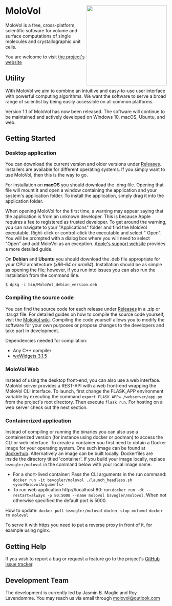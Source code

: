 # MoloVol<img src="https://user-images.githubusercontent.com/65410083/99060370-3a6ab980-25a0-11eb-8f39-92e7af993223.png" width="250" ALIGN="right">

MoloVol is a free, cross-platform, scientific software for volume and surface computations of single molecules and
crystallographic unit cells.

You are welcome to visit [the project's website](https://molovol.com)

## Utility

With MoloVol we aim to combine an intuitive and easy-to-use user interface with powerful computing algorithms. We want
the software to serve a broad range of scientist by being easily accessible on all common platforms.

Version 1.1 of MoloVol has now been released. The software will continue to be maintained and actively developed on
Windows 10, macOS, Ubuntu, and web.

## Getting Started

### Desktop application

You can download the current version and older versions under [Releases](https://github.com/molovol/MoloVol/releases).
Installers are available for different operating systems. If you simply want to use MoloVol, then this is the way to go.

For installation on __macOS__ you should download the .dmg file. Opening that file will mount it and open a window
containing the application and your system's application folder. To install the application, simply drag it into the
application folder.

When opening MoloVol for the first time, a warning may appear saying that the application is from an unknown developer.
This is because Apple requires a fee to registered as trusted developer. To get around the warning, you can navigate to
your "Applications" folder and find the MoloVol executable. Right-click or control-click the executable and select "
Open". You will be prompted with a dialog box where you will need to select "Open" and add MoloVol as an
exception. [Apple's support website](https://support.apple.com/en-ie/guide/mac-help/mh40616/mac) provides a more
detailed guide.

On __Debian__ and __Ubuntu__ you should download the .deb file appropriate for your CPU architecture (*x86-64* or *arm64*). Installation should be as simple as opening the file; however, if you run into issues you can also run the
installation from the command line.

```
$ dpkg -i bin/MoloVol_debian_version.deb 
```

### Compiling the source code 

You can find the source code for each release under [Releases](https://github.com/molovol/MoloVol/releases) in a .zip or
.tar.gz file. For detailed guides on how to compile the source code yourself, visit
the [MoloVol wiki](https://github.com/molovol/MoloVol/wiki). Compiling the code yourself allows you to modify the
software for your own purposes or propose changes to the developers and take part in development.

Dependencies needed for compilation:

- Any C++ compiler
- [wxWidgets 3.1.5](https://www.wxwidgets.org)

### MoloVol Web

Instead of using the desktop front-end, you can also use a web interface. MoloVol server provides a REST-API with a web
front-end wrapping the MoloVol CLI interface. To launch, first change the FLASK_APP environment variable by executing 
the command `export FLASK_APP=./webserver/app.py` from the project's root directory. Then execute `flask run`.
For hosting on a web server check out the next section.

### Containerized application

Instead of compiling or running the binaries you can also use a containerized version (for instance using docker or 
podman) to access the CLI or web interface.
To create a container you first need to obtain a Docker image for your operating system. One such image can be found
at [dockerhub](https://hub.docker.com/r/bsvogler/molovol). Alternatively an image can be built locally. Dockerfiles
are inside the directory titled 'container'. If you build your image locally, replace `bsvogler/molovol` in the command below with your local image name.

- For a short-lived container: Pass the CLI arguments in the run command:
  `docker run -it bsvogler/molovol ./launch_headless.sh <yourMolovolArguments>`
- To run web application http://localhost:80: run 
  `docker run -dt --restart=always -p 80:5000 --name molovol bsvogler/molovol`. 
  When not otherwise specified the default port is 5000.

How to update:
`docker pull bsvogler/molovol`
`docker stop molovol`
`docker rm molovol`

To serve it with https you need to put a reverse proxy in front of it, for example using nginx.

## Getting Help

If you wish to report a bug or request a feature go to the project's 
[GitHub issue tracker](https://github.com/molovol/MoloVol/issues).

## Development Team
The development is currently led by Jasmin B. Maglic and Roy Lavendomme. 
You may reach us via email through molovol@outlook.com
